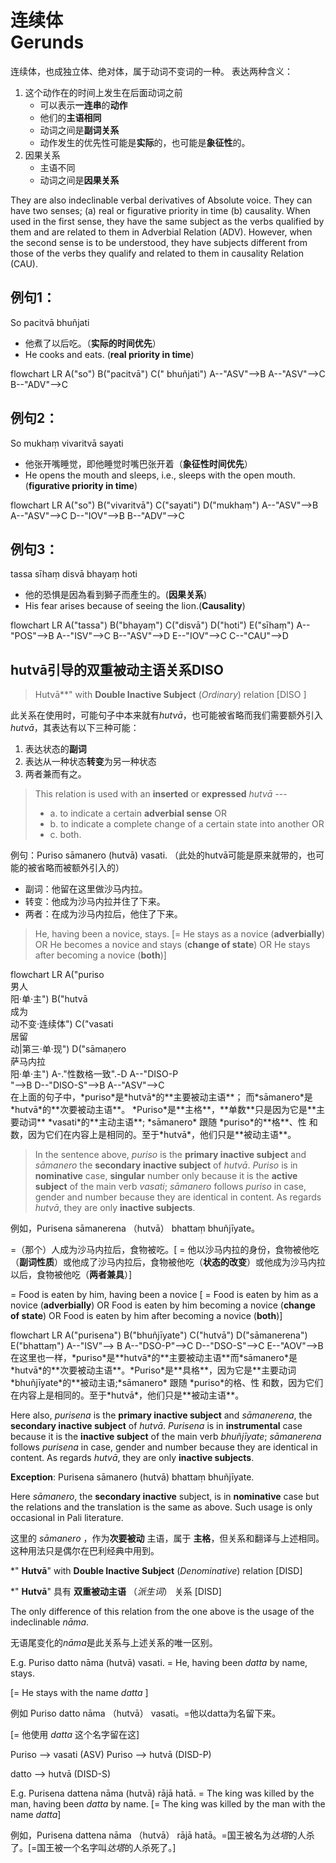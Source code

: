 # 连续体<br>Gerunds
连续体，也成独立体、绝对体，属于动词不变词的一种。
表达两种含义：
1. 这个动作在的时间上发生在后面动词之前
   - 可以表示**一连串**的**动作**
   - 他们的**主语相同**
   - 动词之间是**副词关系**
   - 动作发生的优先性可能是**实际**的，也可能是**象征性**的。
2. 因果关系
   - 主语不同
   - 动词之间是**因果关系**

They are also indeclinable verbal derivatives of Absolute voice.
They can have two senses; (a) real or figurative priority in time (b) causality.
When used in the first sense, they have the same subject as the verbs qualified by them and are related to them in Adverbial Relation (ADV). 
However, when the second sense is to be understood, they have subjects different from those of the verbs they qualify and related to them in causality Relation (CAU). 

## 例句1：
So pacitvā bhuñjati
- 他煮了以后吃。（**实际的时间优先**）
- He cooks and eats. (**real priority in time**)
<div class="mermaid">
flowchart LR
A("so")
B("pacitvā")
C(" bhuñjati")
A--"ASV"-->B
A--"ASV"-->C
B--"ADV"-->C
</div>

## 例句2：
So mukhaṃ vivaritvā sayati
- 他张开嘴睡觉，即他睡觉时嘴巴张开着（**象征性时间优先**）
- He opens the mouth and sleeps, i.e., sleeps with the open mouth.(**figurative priority in time**)

<div class="mermaid">
flowchart LR
A("so")
B("vivaritvā")
C("sayati")
D("mukhaṃ")
A--"ASV"-->B
A--"ASV"-->C
D--"IOV"-->B
B--"ADV"-->C
</div>

## 例句3：
tassa sīhaṃ disvā bhayaṃ hoti
- 他的恐惧是因為看到獅子而產生的。(**因果关系**)
- His fear arises because of seeing the lion.(**Causality**) 

<div class="mermaid">
flowchart LR
A("tassa")
B("bhayaṃ")
C("disvā")
D("hoti")
E("sīhaṃ")
A--"POS"-->B
A--"ISV"-->C
B--"ASV"-->D
E--"IOV"-->C
C--"CAU"-->D
</div>

## hutvā引导的双重被动主语关系DISO
>Hutvā**" with **Double Inactive Subject** (*Ordinary*) relation [DISO ] 

此关系在使用时，可能句子中本来就有*hutvā*，也可能被省略而我们需要额外引入*hutvā*，其表达有以下三种可能：
1. 表达状态的**副词**
2. 表达从一种状态**转变**为另一种状态
3. 两者兼而有之。

>This relation is used with an **inserted** or **expressed** *hutvā* ---
> - a. to indicate a certain **adverbial sense** OR 
> - b. to indicate a complete change of a certain state into another OR 
> - c. both. 

例句：Puriso sāmanero (hutvā) vasati. （此处的hutvā可能是原来就带的，也可能的被省略而被额外引入的）
- 副词：他留在这里做沙马内拉。
- 转变：他成为沙马内拉并住了下来。
- 两者：在成为沙马内拉后，他住了下来。

>He, having been a novice, stays. 
[= He stays as a novice (**adverbially**) OR He becomes a novice and stays 
(**change of state**) OR He stays after becoming a novice (**both**)] 

<div class="mermaid">
flowchart LR
A("puriso<br>男人<br>阳·单·主")
B("hutvā<br>成为<br>动不变·连续体")
C("vasati<br>居留<br>动|第三·单·现")
D("sāmaṇero<br>萨马内拉<br>阳·单·主")
A-."性数格一致".-D
A--"DISO-P<br>"-->B
D--"DISO-S"-->B
A--"ASV"-->C
</div>
在上面的句子中，*puriso*是*hutvā*的**主要被动主语**；
而*sāmanero*是*hutvā*的**次要被动主语**。
*Puriso*是**主格**，**单数**只是因为它是**主要动词** *vasati*的**主动主语**;
*sāmanero* 跟随 *puriso*的**格**、性 和数，因为它们在内容上是相同的。至于*hutvā*，他们只是**被动主语**。

>In the sentence above, *puriso* is the **primary inactive subject** and 
*sāmanero* the **secondary inactive subject** of *hutvā*. *Puriso* is in 
**nominative** case, **singular** number only because it is the **active subject** 
of the main verb *vasati*; *sāmanero* follows *puriso* in case, gender and 
number because they are identical in content. As regards *hutvā*, they are 
only **inactive subjects**. 

例如，Purisena sāmanerena （hutvā） bhattaṃ bhuñjīyate。

=（那个）人成为沙马内拉后，食物被吃。[ = 他以沙马内拉的身份，食物被他吃（**副词性质**）或他成了沙马内拉后，食物被他吃（**状态的改变**）或他成为沙马内拉以后，食物被他吃（**两者兼具**）]

 = Food is eaten by him, having been a novice [ = Food is eaten by him as 
a novice (**adverbially**) OR Food is eaten by him becoming a novice (**change 
of state**) OR Food is eaten by him after becoming a novice (**both**)] 


<div class="mermaid">
flowchart LR
A("purisena")
B("bhuñjīyate")
C("hutvā")
D("sāmanerena")
E("bhattaṃ")
A--"ISV"--> B
A--"DSO-P"-->C
D--"DSO-S"-->C
E--"AOV"-->B
</div>
在这里也一样，*puriso*是**hutvā*的**主要被动主语**而*sāmanero*是*hutvā*的**次要被动主语**。*Puriso*是**具格**，因为它是**主要动词 *bhuñjīyate*的**被动主语;*sāmanero* 跟随 *puriso*的格、性 和数，因为它们在内容上是相同的。至于*hutvā*，他们只是**被动主语**。

Here also, *purisena* is the **primary inactive subject** and *sāmanerena*, the **secondary inactive subject** of *hutvā*.
*Purisena* is in **instrumental** case because it is the **inactive subject** of the main verb *bhuñjīyate*;
*sāmanerena* follows *purisena* in case, gender and number because they are identical in content. As regards *hutvā*, they are only **inactive subjects**. 

**Exception**: Purisena sāmanero (hutvā) bhattaṃ bhuñjīyate. 

 Here *sāmanero*, the **secondary inactive** subject, is in **nominative** case but the relations and the translation is the same as above. Such usage is 
only occasional in Pali literature. 

这里的 *sāmanero* ，作为**次要被动** 主语，属于 **主格**，但关系和翻译与上述相同。这种用法只是偶尔在巴利经典中用到。

*" **Hutvā**" with **Double Inactive Subject** (*Denominative*) relation [DISD] 

*" **Hutvā**" 具有 **双重被动主语** （*派生词*） 关系 [DISD]

 The only difference of this relation from the one above is the usage of the 
indeclinable *nāma*. 

无语尾变化的*nāma*是此关系与上述关系的唯一区别。

 E.g. Puriso datto nāma (hutvā) vasati. = He, having been *datta* by name, stays. 

[= He stays with the name *datta* ] 

例如 Puriso datto nāma （hutvā） vasati。=他以datta为名留下来。

[= 他使用 *datta* 这个名字留在这]
 
 Puriso --> vasati (ASV) Puriso --> hutvā (DISD-P) 
 
 datto --> hutvā (DISD-S)
 
 E.g. Purisena dattena nāma (hutvā) rājā hatā. = The king was killed by the man, having been *datta* by name. [= The king was killed by the man with the 
name *datta*] 

例如，Purisena dattena nāma （hutvā） rājā hatā。=国王被名为*达塔*的人杀了。[=国王被一个名字叫*达塔*的人杀死了。]